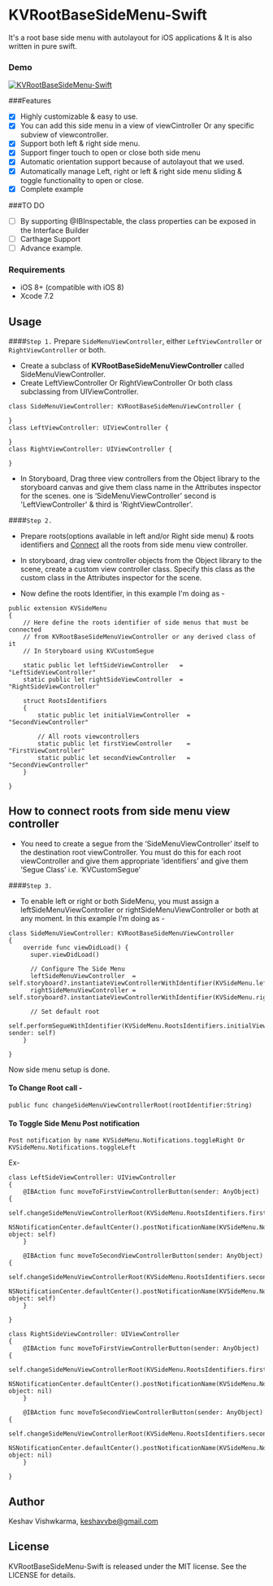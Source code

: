 # KVRootBaseSideMenu-Swift

It's a root base side menu with autolayout for iOS applications & It is also written in pure swift.
### Demo
[![KVRootBaseSideMenu-Swift](http://img.youtube.com/vi/104QJ6Nn77A/0.jpg)](http://www.youtube.com/watch?v=104QJ6Nn77A)

###Features
- [x] Highly customizable & easy to use.
- [x] You can add this side menu in a view of viewCintroller Or any specific subview of viewcontroller.
- [x] Support both left & right side menu.
- [x] Support finger touch to open or close both side menu
- [x] Automatic orientation support because of autolayout that we used.
- [x] Automatically manage Left, right or left & right side menu sliding & toggle functionality to open or close.
- [x] Complete example

###TO DO
- [ ] By supporting @IBInspectable, the class properties can be exposed in the Interface Builder
- [ ] Carthage Support
- [ ] Advance example.

### Requirements
* iOS 8+ (compatible with iOS 8)
* Xcode 7.2

<a name="usage"> Usage </a>
--------------
####`Step 1.`
Prepare `SideMenuViewController`,  either `LeftViewController` or `RightViewController` or both.
- Create a subclass of **KVRootBaseSideMenuViewController** called SideMenuViewController.
- Create LeftViewController Or RightViewController Or both class subclassing from UIViewController.
```
class SideMenuViewController: KVRootBaseSideMenuViewController {

}
class LeftViewController: UIViewController {

}
class RightViewController: UIViewController {

}
```
- In Storyboard, Drag three view controllers from the Object library to the storyboard canvas and give them class  name in the Attributes inspector for the scenes. one is ‘SideMenuViewController’ second is 'LeftViewController' & third is 'RightViewController'.

####`Step 2.`
- Prepare roots(options available in left and/or Right side menu) & roots identifiers and [Connect](#Connect_Roots) all the roots from side menu view controller.

- In storyboard, drag view controller objects from the Object library to the scene, create a custom view controller class. Specify this class as the custom class in the Attributes inspector for the scene.

- Now define the roots Identifier, in this example I'm doing as -
```
public extension KVSideMenu
{
    // Here define the roots identifier of side menus that must be connected
    // from KVRootBaseSideMenuViewController or any derived class of it
    // In Storyboard using KVCustomSegue
    
    static public let leftSideViewController   =  "LeftSideViewController"
    static public let rightSideViewController  =  "RightSideViewController"
    
    struct RootsIdentifiers
    {
        static public let initialViewController  =  "SecondViewController"

        // All roots viewcontrollers
        static public let firstViewController    =  "FirstViewController"
        static public let secondViewController   =  "SecondViewController"
    }
    
}
```

<a name="Connect_Roots"> How to connect roots from side menu view controller </a>
-----
- You need to create a segue from the ‘SideMenuViewController’ itself to the destination root viewController. You must do this for each root viewController and give them appropriate ’identifiers’ and give them ’Segue Class’ i.e. ’KVCustomSegue’

####`Step 3.`

- To enable left or right or both SideMenu, you must assign a leftSideMenuViewController or rightSideMenuViewController or both at any moment. In this example I'm doing as -
```
class SideMenuViewController: KVRootBaseSideMenuViewController
{
    override func viewDidLoad() {
      super.viewDidLoad()
        
      // Configure The Side Menu
      leftSideMenuViewController  =  self.storyboard?.instantiateViewControllerWithIdentifier(KVSideMenu.leftSideViewController)
      rightSideMenuViewController =  self.storyboard?.instantiateViewControllerWithIdentifier(KVSideMenu.rightSideViewController)

      // Set default root
      self.performSegueWithIdentifier(KVSideMenu.RootsIdentifiers.initialViewController, sender: self)
    }

}
```
Now side menu setup is done.

#### To Change Root call -
`public func changeSideMenuViewControllerRoot(rootIdentifier:String) `

#### To Toggle Side Menu Post notification
`Post notification by name KVSideMenu.Notifications.toggleRight Or KVSideMenu.Notifications.toggleLeft `

Ex- 

```
class LeftSideViewController: UIViewController
{
    @IBAction func moveToFirstViewControllerButton(sender: AnyObject) {
        self.changeSideMenuViewControllerRoot(KVSideMenu.RootsIdentifiers.firstViewController)
        NSNotificationCenter.defaultCenter().postNotificationName(KVSideMenu.Notifications.toggleLeft, object: self)
    }
    
    @IBAction func moveToSecondViewControllerButton(sender: AnyObject) {
        self.changeSideMenuViewControllerRoot(KVSideMenu.RootsIdentifiers.secondViewController)
        NSNotificationCenter.defaultCenter().postNotificationName(KVSideMenu.Notifications.toggleLeft, object: self)
    }

}

class RightSideViewController: UIViewController 
{
    @IBAction func moveToFirstViewControllerButton(sender: AnyObject) {
        self.changeSideMenuViewControllerRoot(KVSideMenu.RootsIdentifiers.firstViewController)
        NSNotificationCenter.defaultCenter().postNotificationName(KVSideMenu.Notifications.toggleRight, object: nil)
    }
    
    @IBAction func moveToSecondViewControllerButton(sender: AnyObject) {
        self.changeSideMenuViewControllerRoot(KVSideMenu.RootsIdentifiers.secondViewController)
        NSNotificationCenter.defaultCenter().postNotificationName(KVSideMenu.Notifications.toggleRight, object: nil)
    }

}

```
## Author
Keshav Vishwkarma, keshavvbe@gmail.com

## License

KVRootBaseSideMenu-Swift is released under the MIT license. See the LICENSE for details.
